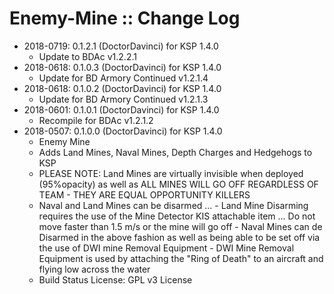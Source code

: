 # Enemy-Mine :: Change Log

* 2018-0719: 0.1.2.1 (DoctorDavinci) for KSP 1.4.0
	+ Update to BDAc v1.2.2.1
* 2018-0618: 0.1.0.3 (DoctorDavinci) for KSP 1.4.0
	+ Update for BD Armory Continued v1.2.1.4
* 2018-0618: 0.1.0.2 (DoctorDavinci) for KSP 1.4.0
	+ Update for BD Armory Continued v1.2.1.3
* 2018-0601: 0.1.0.1 (DoctorDavinci) for KSP 1.4.0
	+ Recompile for BDAc v1.2.1.2
* 2018-0507: 0.1.0.0 (DoctorDavinci) for KSP 1.4.0
	+ Enemy Mine
	+ Adds Land Mines, Naval Mines, Depth Charges and Hedgehogs to KSP
	+ PLEASE NOTE: Land Mines are virtually invisible when deployed (95%opacity) as well as ALL MINES WILL GO OFF REGARDLESS OF TEAM - THEY ARE EQUAL OPPORTUNITY KILLERS
	+ Naval and Land Mines can be disarmed ...
			- Land Mine Disarming requires the use of the Mine Detector KIS attachable item ... Do not move faster than 1.5 m/s or the mine will go off
			- Naval Mines can de Disarmed in the above fashion as well as being able to be set off via the use of DWI mine Removal Equipment
			- DWI Mine Removal Equipment is used by attaching the "Ring of Death" to an aircraft and flying low across the water
	+ Build Status License: GPL v3 License
